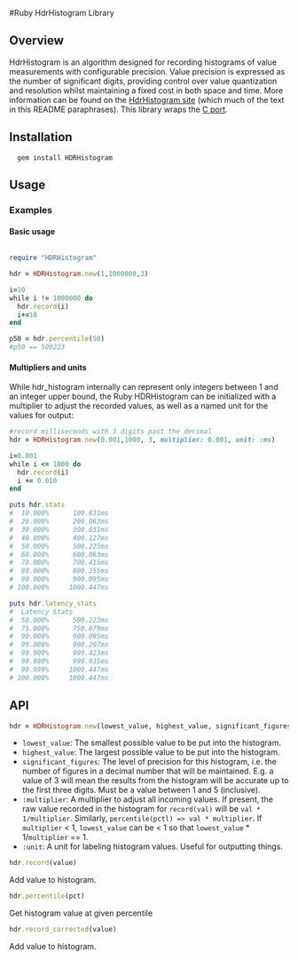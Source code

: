 #Ruby HdrHistogram Library

## Overview
HdrHistogram is an algorithm designed for recording histograms of value measurements with configurable precision.  Value precision is expressed as the number of significant digits, providing control over value quantization and resolution whilst maintaining a fixed cost in both space and time.
More information can be found on the [HdrHistogram site](http://hdrhistogram.org/) (which much of the text in this README paraphrases).  This library wraps the [C port](https://github.com/HdrHistogram/HdrHistogram_c).


## Installation

```shell
  gem install HDRHistogram
```

## Usage

### Examples

#### Basic usage
```ruby

require "HDRHistogram"

hdr = HDRHistogram.new(1,1000000,3)

i=10
while i != 1000000 do
  hdr.record(i)
  i+=10
end

p50 = hdr.percentile(50)
#p50 == 500223
```

#### Multipliers and units
While hdr_histogram internally can represent only integers between 1 and an integer upper bound, the Ruby HDRHistogram can be initialized with a multiplier to adjust the recorded values, as well as a named unit for the values for output:
```ruby
#record milliseconds with 3 digits past the decimal
hdr = HDRHistogram.new(0.001,1000, 3, multiplier: 0.001, unit: :ms)

i=0.001
while i <= 1000 do
  hdr.record(i)
  i += 0.010
end

puts hdr.stats
#  10.000%      100.031ms
#  20.000%      200.063ms
#  30.000%      300.031ms
#  40.000%      400.127ms
#  50.000%      500.223ms
#  60.000%      600.063ms
#  70.000%      700.415ms
#  80.000%      800.255ms
#  90.000%      900.095ms
# 100.000%     1000.447ms

puts hdr.latency_stats
#  Latency Stats
#  50.000%      500.223ms
#  75.000%      750.079ms
#  90.000%      900.095ms
#  99.000%      990.207ms
#  99.900%      999.423ms
#  99.990%      999.935ms
#  99.999%     1000.447ms
# 100.000%     1000.447ms
```

## API

```ruby
hdr = HDRHistogram.new(lowest_value, highest_value, significant_figures, multiplier: 1, unit: nil)
```
- `lowest_value`: The smallest possible value to be put into the histogram.  
- `highest_value`: The largest possible value to be put into the histogram.  
- `significant_figures`: The level of precision for this histogram, i.e. the number of figures in a decimal number that will be maintained.  E.g. a value of 3 will mean the results from the histogram will be accurate up to the first three digits. Must be a value between 1 and 5 (inclusive).
- `:multiplier`: A multiplier to adjust all incoming values. If present, the raw value recorded in the histogram for `record(val)` will be `val * 1/multiplier`. Similarly, `percentile(pctl) => val * multiplier`. If `multiplier` < 1, `lowest_value` can be < 1 so that `lowest_value` * 1/`multiplier` == 1.
- `:unit`: A unit for labeling histogram values. Useful for outputting things.



```ruby
hdr.record(value)
```
Add value to histogram.



```ruby
hdr.percentile(pct)
```
Get histogram value at given percentile

```ruby
hdr.record_corrected(value)
```
Add value to histogram.
  
  
  
  
